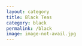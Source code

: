 ```yaml
---
layout: category
title: Black Teas
category: black
permalink: /black
image: image-not-avail.jpg
---
```

